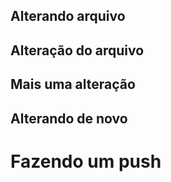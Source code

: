 ## Alterando arquivo
## Alteração do arquivo
## Mais uma alteração
## Alterando de novo
<h1>Fazendo um push</h1>